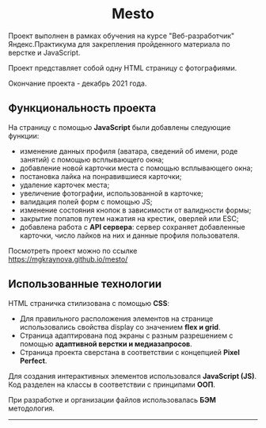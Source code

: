 <h1 align="center">Mesto</h1>

Проект выполнен в рамках обучения на курсе "Веб-разработчик" Яндекс.Практикума для закрепления пройденного материала по верстке и JavaScript.

Проект представляет собой одну HTML страницу с фотографиями.

Окончание проекта - декабрь 2021 года.

## Функциональность проекта

На страницу с помощью **JavaScript** были добавлены следующие функции:

- изменение данных профиля (аватара, сведений об имени, роде занятий) с помощью всплывающего окна;
- добавление новой карточки места с помощью всплывающего окна;
- постановка лайка на понравившиеся карточки;
- удаление карточек места;
- увеличение фотографии, использованной в карточке;
- валидация полей форм с помощью JS;
- изменение состояния кнопок в зависимости от валидности формы;
- закрытие попапов путем нажатия на крестик, оверлей или ESC;
- добавлена работа с **API сервера**: сервер сохраняет добавленные карточки, число лайков на них и данные профиля пользователя.

Посмотреть проект можно по ссылке https://mgkraynova.github.io/mesto/

## Использованные технологии

HTML страничка стилизована с помощью **CSS**:

- Для правильного расположения элементов на странице использовались свойства display со значением **flex и grid**.
- Страница адаптирована под экраны с разным разрешением с помощью **адаптивной верстки и медиазапросов**.
- Страница проекта сверстана в соответствии с концепцией **Pixel Perfect**.

Для создания интерактивных элементов использовался **JavaScript (JS)**. Код разделен на классы в соответствии с принципами **ООП**.

При разработке и организации файлов использовалась **БЭМ** методология.

---
